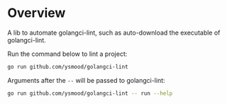 # Overview

A lib to automate golangci-lint, such as auto-download the executable of golangci-lint.

Run the command below to lint a project:

```bash
go run github.com/ysmood/golangci-lint
```

Arguments after the `--` will be passed to golangci-lint:

```bash
go run github.com/ysmood/golangci-lint -- run --help
```
